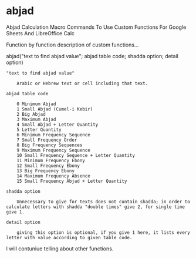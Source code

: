# abjad
Abjad Calculation Macro Commands To Use Custom Functions For Google Sheets And LibreOffice Calc

Function by function description of custom functions...

abjad("text to find abjad value"; abjad table code; shadda option; detail option)

    "text to find abjad value"

        Arabic or Hebrew text or cell including that text.

    abjad table code

        0 Minimum Abjad
        1 Small Abjad (Cumel-i Kebir)
        2 Big Abjad
        3 Maximum Abjad
        4 Small Abjad + Letter Quantity
        5 Letter Quantity
        6 Minimum Frequency Sequence
        7 Small Frequency Order
        8 Big Frequency Sequences
        9 Maximum Frequency Sequence
        10 Small Frequency Sequence + Letter Quantity
        11 Minimum Frequency Ebony
        12 Small Frequency Ebony
        13 Big Frequency Ebony
        14 Maximum Frequency Absence
        15 Small Frequency Abjad + Letter Quantity

    shadda option

        Unnecessary to give for texts does not contain shadda; in order to calculate letters with shadda "double times" give 2, for single time give 1.

    detail option

        giving this option is optional, if you give 1 here, it lists every letter with value according to given table code.
        
        
I will contuniue telling about other functions.

